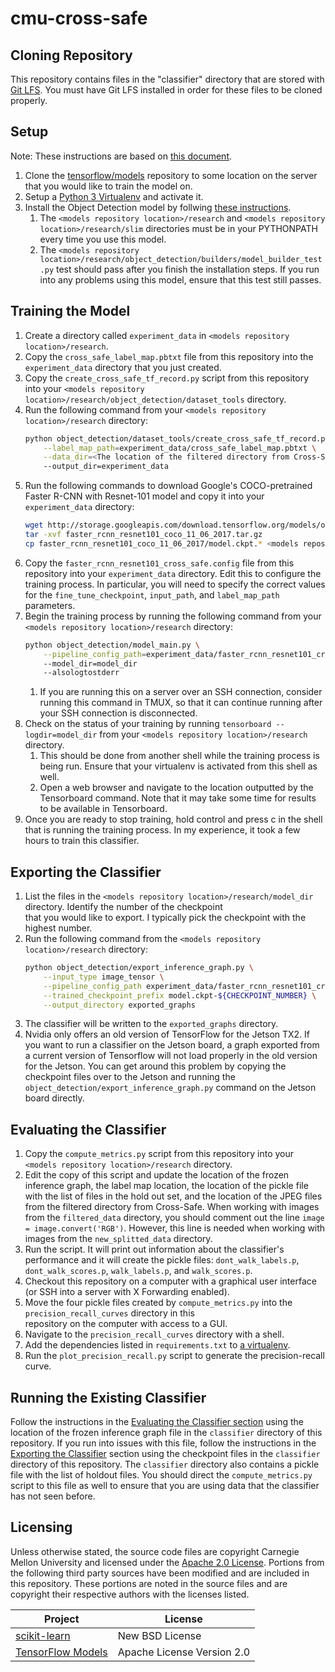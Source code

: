 # cmu-cross-safe

## Cloning Repository
This repository contains files in the "classifier" directory that are stored with [Git LFS](https://git-lfs.github.com). 
You must have Git LFS installed in order for these files to be cloned properly.

## Setup
Note: These instructions are based on 
[this document](https://github.com/tensorflow/models/blob/master/research/object_detection/g3doc/running_pets.md).

1. Clone the [tensorflow/models](https://github.com/tensorflow/models) repository to some location on the 
   server that you would like to train the model on. 
2. Setup a [Python 3 Virtualenv](https://packaging.python.org/guides/installing-using-pip-and-virtualenv) and activate it.
2. Install the Object Detection model by follwing [these instructions](https://github.com/tensorflow/models/blob/master/research/object_detection/g3doc/installation.md).
    1. The `<models repository location>/research` and `<models repository location>/research/slim` directories 
       must be in your PYTHONPATH every time you use this model. 
    2. The `<models repository location>/research/object_detection/builders/model_builder_test.py` test
       should pass after you finish the installation steps. If you run into any problems using this model,
       ensure that this test still passes.
       
## Training the Model
1. Create a directory called `experiment_data` in `<models repository location>/research`.
2. Copy the `cross_safe_label_map.pbtxt` file from this repository into the `experiment_data` directory that you just created.
3. Copy the `create_cross_safe_tf_record.py` script from this repository into your 
   `<models repository location>/research/object_detection/dataset_tools` directory.
4. Run the following command from your `<models repository location>/research` directory:
   ``` bash
   python object_detection/dataset_tools/create_cross_safe_tf_record.py \
       --label_map_path=experiment_data/cross_safe_label_map.pbtxt \
       --data_dir=<The location of the filtered directory from Cross-Safe>
       --output_dir=experiment_data
   ```
5. Run the following commands to download Google's COCO-pretrained Faster R-CNN with Resnet-101 model and copy it into your
   `experiment_data` directory:
   ``` bash
   wget http://storage.googleapis.com/download.tensorflow.org/models/object_detection/faster_rcnn_resnet101_coco_11_06_2017.tar.gz
   tar -xvf faster_rcnn_resnet101_coco_11_06_2017.tar.gz
   cp faster_rcnn_resnet101_coco_11_06_2017/model.ckpt.* <models repository location>/research/experiment_data
   ```
6. Copy the `faster_rcnn_resnet101_cross_safe.config` file from this repository into your `experiment_data` directory. Edit 
   this to configure the
   training process. In particular, you will need to specify the correct values for the `fine_tune_checkpoint`, `input_path`,
   and `label_map_path` parameters.
7. Begin the training process by running the following command from your `<models repository location>/research` directory:
   ``` bash
   python object_detection/model_main.py \
       --pipeline_config_path=experiment_data/faster_rcnn_resnet101_cross_safe.config
       --model_dir=model_dir
       --alsologtostderr
   ```
   1. If you are running this on a server over an SSH connection, consider running this command in TMUX, so that it can
      continue running after your SSH connection is disconnected.
8. Check on the status of your training by running `tensorboard --logdir=model_dir` from your 
   `<models repository location>/research` directory.    
   1. This should be done from another shell while the training process is being run. Ensure that your virtualenv is 
      activated from this shell as well.
   2. Open a web browser and navigate to the location outputted by the Tensorboard command. Note that it may take some 
      time for results to be available in Tensorboard.
9. Once you are ready to stop training, hold control and press c in the shell that is running the training process. In my
   experience, it took a few hours to train this classifier.
   
## Exporting the Classifier
1. List the files in the `<models repository location>/research/model_dir` directory. Identify the number of the checkpoint   
   that you would like to export. I typically pick the checkpoint with the highest number.
2. Run the following command from the `<models repository location>/research` directory:
   ``` bash
   python object_detection/export_inference_graph.py \
       --input_type image_tensor \
       --pipeline_config_path experiment_data/faster_rcnn_resnet101_cross_safe.config \
       --trained_checkpoint_prefix model.ckpt-${CHECKPOINT_NUMBER} \
       --output_directory exported_graphs
   ```
3. The classifier will be written to the `exported_graphs` directory.
4. Nvidia only offers an old version of TensorFlow for the Jetson TX2. If you want to run a classifier on the Jetson board, 
   a graph exported from a current version of Tensorflow will not load properly in the old version for the Jetson. You can 
   get around this problem by copying the checkpoint files over to the Jetson and running the
   `object_detection/export_inference_graph.py` command on the Jetson board directly. 
   
## Evaluating the Classifier
1. Copy the `compute_metrics.py` script from this repository into your `<models repository location>/research` directory.
2. Edit the copy of this script and update the location of the frozen inference graph, the label map location, the location
   of the pickle file with the list of files in the hold out set, and the location of the JPEG files from the filtered 
   directory from Cross-Safe. When working with images from the `filtered_data` directory, you should comment out the line 
   `image = image.convert('RGB')`. However, this line is needed when working with images from the `new_splitted_data` directory.
3. Run the script. It will print out information about the classifier's performance and it will create the pickle files:
   `dont_walk_labels.p`, `dont_walk_scores.p`, `walk_labels.p`, and `walk_scores.p`.
4. Checkout this repository on a computer with a graphical user interface (or SSH into a server with X Forwarding enabled).
5. Move the four pickle files created by `compute_metrics.py` into the `precision_recall_curves` directory in this   
   repository on the computer with access to a GUI. 
5. Navigate to the `precision_recall_curves` directory with a shell. 
6. Add the dependencies listed in `requirements.txt` to 
   [a virtualenv](https://packaging.python.org/guides/installing-using-pip-and-virtualenv/#using-requirements-files).
7. Run the `plot_precision_recall.py` script to generate the precision-recall curve.

## Running the Existing Classifier
Follow the instructions in the [Evaluating the Classifier section](#evaluating-the-classifier) using the location of the 
frozen inference graph file in the `classifier` directory of this repository. If you run into issues with this file, follow
the instructions in the [Exporting the Classifier](#exporting-the-classifier) section using the checkpoint files in the 
`classifier` directory of this repository. The `classifier` directory also contains a pickle file with the list of holdout
files. You should direct the `compute_metrics.py` script to this file as well to ensure that you are using data that the classifier has not seen before.

## Licensing
Unless otherwise stated, the source code files are copyright Carnegie Mellon University and licensed
under the [Apache 2.0 License](./LICENSE).
Portions from the following third party sources have
been modified and are included in this repository.
These portions are noted in the source files and are
copyright their respective authors with
the licenses listed.

| Project                                                      | License                    |
|--------------------------------------------------------------|----------------------------|
| [scikit-learn](https://github.com/scikit-learn/scikit-learn) | New BSD License            |
| [TensorFlow Models](https://github.com/tensorflow/models)    | Apache License Version 2.0 |
